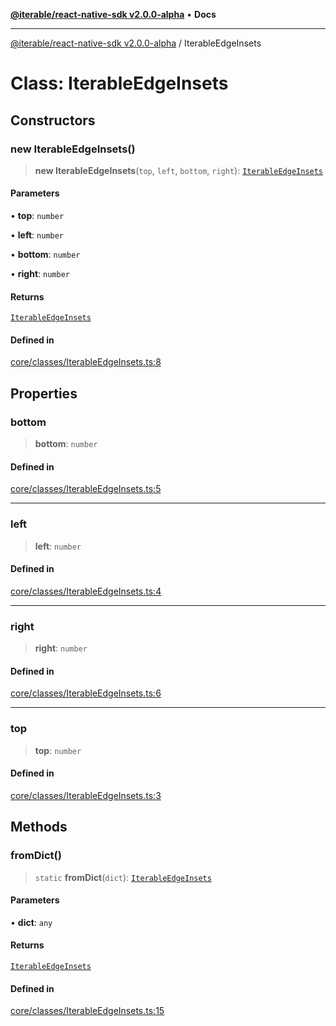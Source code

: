 [**@iterable/react-native-sdk v2.0.0-alpha**](../README.md) • **Docs**

***

[@iterable/react-native-sdk v2.0.0-alpha](../globals.md) / IterableEdgeInsets

# Class: IterableEdgeInsets

## Constructors

### new IterableEdgeInsets()

> **new IterableEdgeInsets**(`top`, `left`, `bottom`, `right`): [`IterableEdgeInsets`](IterableEdgeInsets.md)

#### Parameters

• **top**: `number`

• **left**: `number`

• **bottom**: `number`

• **right**: `number`

#### Returns

[`IterableEdgeInsets`](IterableEdgeInsets.md)

#### Defined in

[core/classes/IterableEdgeInsets.ts:8](https://github.com/Iterable/react-native-sdk/blob/33a336d972ce3f91e45be0626b4337400455463a/src/core/classes/IterableEdgeInsets.ts#L8)

## Properties

### bottom

> **bottom**: `number`

#### Defined in

[core/classes/IterableEdgeInsets.ts:5](https://github.com/Iterable/react-native-sdk/blob/33a336d972ce3f91e45be0626b4337400455463a/src/core/classes/IterableEdgeInsets.ts#L5)

***

### left

> **left**: `number`

#### Defined in

[core/classes/IterableEdgeInsets.ts:4](https://github.com/Iterable/react-native-sdk/blob/33a336d972ce3f91e45be0626b4337400455463a/src/core/classes/IterableEdgeInsets.ts#L4)

***

### right

> **right**: `number`

#### Defined in

[core/classes/IterableEdgeInsets.ts:6](https://github.com/Iterable/react-native-sdk/blob/33a336d972ce3f91e45be0626b4337400455463a/src/core/classes/IterableEdgeInsets.ts#L6)

***

### top

> **top**: `number`

#### Defined in

[core/classes/IterableEdgeInsets.ts:3](https://github.com/Iterable/react-native-sdk/blob/33a336d972ce3f91e45be0626b4337400455463a/src/core/classes/IterableEdgeInsets.ts#L3)

## Methods

### fromDict()

> `static` **fromDict**(`dict`): [`IterableEdgeInsets`](IterableEdgeInsets.md)

#### Parameters

• **dict**: `any`

#### Returns

[`IterableEdgeInsets`](IterableEdgeInsets.md)

#### Defined in

[core/classes/IterableEdgeInsets.ts:15](https://github.com/Iterable/react-native-sdk/blob/33a336d972ce3f91e45be0626b4337400455463a/src/core/classes/IterableEdgeInsets.ts#L15)
